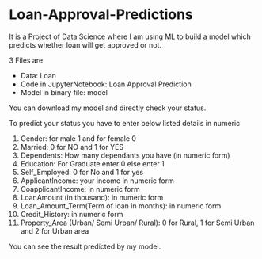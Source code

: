 # Loan-Approval-Predictions
It is a Project of Data Science where I am using ML to build a model which predicts whether loan will get approved or not.

3 Files are 
 - Data: Loan
 - Code in JupyterNotebook: Loan Approval Prediction
 - Model in binary file: model
 
You can download my model and directly check your status.

To predict your status you have to enter below listed details in numeric
1. Gender: for male 1 and for female 0
2. Married: 0 for NO and 1 for YES
3. Dependents: How many dependants you have (in numeric form)
4. Education: For Graduate enter 0 else enter 1
5. Self_Employed: 0 for No and 1 for yes
6. ApplicantIncome: your income in numeric form
7. CoapplicantIncome: in numeric form
8. LoanAmount (in thousand): in numeric form
9. Loan_Amount_Term(Term of loan in months): in numeric form
10. Credit_History: in numeric form
11. Property_Area (Urban/ Semi Urban/ Rural): 0 for Rural, 1 for Semi Urban and 2 for Urban area

You can see the result predicted by my model.
